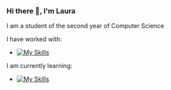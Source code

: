 ### Hi there 👋,  I'm Laura

<!--
**Green0x0y/Green0x0y** is a ✨ _special_ ✨ repository because its `README.md` (this file) appears on your GitHub profile.

Here are some ideas to get you started:

- 🔭 I’m currently working on ...
- 🌱 I’m currently learning ...
- 👯 I’m looking to collaborate on ...
- 🤔 I’m looking for help with ...
- 💬 Ask me about ...
- 📫 How to reach me: ...
- 😄 Pronouns: ...
- ⚡ Fun fact: ...
-->
I am a student of the second year of Computer Science

I have worked with:
 - [![My Skills](https://skillicons.dev/icons?i=python,java,c,cpp,css,html,angular,javascript,typescript,firebase,mysql,git,github,linux,r,haskell&perline=20)](https://skillicons.dev)
 
I am currently learning:
- [![My Skills](https://skillicons.dev/icons?i=spring,mongodb,scala&perline=20)](https://skillicons.dev)
